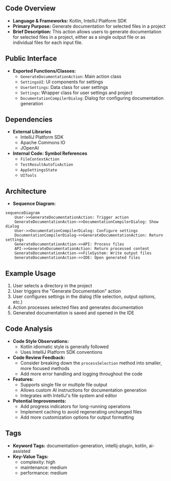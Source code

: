 ## Code Overview
- **Language & Frameworks:** Kotlin, IntelliJ Platform SDK
- **Primary Purpose:** Generate documentation for selected files in a project
- **Brief Description:** This action allows users to generate documentation for selected files in a project, either as a single output file or as individual files for each input file.

## Public Interface
- **Exported Functions/Classes:**
  - `GenerateDocumentationAction`: Main action class
  - `SettingsUI`: UI components for settings
  - `UserSettings`: Data class for user settings
  - `Settings`: Wrapper class for user settings and project
  - `DocumentationCompilerDialog`: Dialog for configuring documentation generation

## Dependencies
- **External Libraries**
  - IntelliJ Platform SDK
  - Apache Commons IO
  - JOpenAI
- **Internal Code: Symbol References**
  - `FileContextAction`
  - `TestResultAutofixAction`
  - `AppSettingsState`
  - `UITools`

## Architecture
- **Sequence Diagram:**
```mermaid
sequenceDiagram
    User->>GenerateDocumentationAction: Trigger action
    GenerateDocumentationAction->>DocumentationCompilerDialog: Show dialog
    User->>DocumentationCompilerDialog: Configure settings
    DocumentationCompilerDialog->>GenerateDocumentationAction: Return settings
    GenerateDocumentationAction->>API: Process files
    API->>GenerateDocumentationAction: Return processed content
    GenerateDocumentationAction->>FileSystem: Write output files
    GenerateDocumentationAction->>IDE: Open generated files
```

## Example Usage
1. User selects a directory in the project
2. User triggers the "Generate Documentation" action
3. User configures settings in the dialog (file selection, output options, etc.)
4. Action processes selected files and generates documentation
5. Generated documentation is saved and opened in the IDE

## Code Analysis
- **Code Style Observations:**
  - Kotlin idiomatic style is generally followed
  - Uses IntelliJ Platform SDK conventions
- **Code Review Feedback:**
  - Consider breaking down the `processSelection` method into smaller, more focused methods
  - Add more error handling and logging throughout the code
- **Features:**
  - Supports single file or multiple file output
  - Allows custom AI instructions for documentation generation
  - Integrates with IntelliJ's file system and editor
- **Potential Improvements:**
  - Add progress indicators for long-running operations
  - Implement caching to avoid regenerating unchanged files
  - Add more customization options for output formatting

## Tags
- **Keyword Tags:** documentation-generation, intellij-plugin, kotlin, ai-assisted
- **Key-Value Tags:**
  - complexity: high
  - maintenance: medium
  - performance: medium